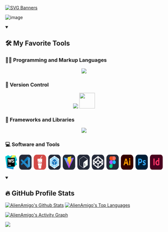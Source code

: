 [![SVG Banners](https://svg-banners.vercel.app/api?type=typeWriter&text1=Peter%20Ryzhov%20👨‍💻%20|%20I%20love%20coding!❤️💻&width=800&height=120)](https://github.com/Akshay090/svg-banners)

![image](https://www.codewars.com/users/AlienAmigo/badges/large)

<details open> 
  <summary><h2>🛠️ My Favorite Tools</h2></summary>
  <!-- Some badges are from https://github.com/Ileriayo/markdown-badges -->

<h3>👨‍💻 Programming and Markup Languages</h3>

  <p align="center">
    <a href="https://skillicons.dev">
      <img src="https://skillicons.dev/icons?i=html,css,sass,pug,js,ts,py,md,svg,regex" />
    </a>
  </p>

<h3>💾 Version Control</h3>
  <p align="center">
      <img src="https://skillicons.dev/icons?i=git,github,gitlab" />
    <img src="https://user-images.githubusercontent.com/25181517/192108375-268c35e6-ab26-44b2-88bf-e3121a4e5083.png" height="50" width="50">
  </p>

<h3>🧰 Frameworks and Libraries</h3>

  <p align="center">
    <a href="https://skillicons.dev">
      <img src="https://skillicons.dev/icons?i=nodejs,react,styledcomponents,redux,astro,tailwind,laravel,bootstrap" />
    </a>
  </p>

[//]: # (<h3>☁️ Cloud Hosting</h3>)

[//]: # ()
[//]: # (  <p align="center">)

[//]: # (    <a href="https://skillicons.dev">)

[//]: # (      <img src="https://skillicons.dev/icons?i=aws,gcp,cloudflare,firebase,heroku,vercel,netlify" />)

[//]: # (    </a>)

[//]: # (  </p>)

[//]: # (<h3>🗄️ Databases </h3>)

[//]: # ()
[//]: # (  <p align="center">)

[//]: # (    <a href="https://skillicons.dev">)

[//]: # (      <img src="https://skillicons.dev/icons?i=mysql,dynamodb,mongodb,sqlite,postgres" />)

[//]: # (    </a>)

[//]: # (  </p>)

<h3>💻 Software and Tools</h3>

<p align="center">
<img src="img/software_and_tools.svg" alt="Software and Tools" height="48" />
</p>

</details>

<details open> 
  <summary><h2>🔥 GitHub Profile Stats</h2></summary>
<!-- https://github.com/anuraghazra/github-readme-stats -->

<a href="https://github.com/anuraghazra/github-readme-stats"><img alt="AlienAmigo's Github Stats" src="https://denvercoder1-github-readme-stats.vercel.app/api/?username=AlienAmigo&show_icons=true&include_all_commits=true&count_private=true&theme=react&hide_border=true&bg_color=1F222E&title_color=F85D7F&icon_color=F8D866" height="192px"/></a>
<a href="https://github.com/anuraghazra/github-readme-stats"><img alt="AlienAmigo's Top Languages" src="https://github-readme-stats.vercel.app/api/top-langs/?username=AlienAmigo&langs_count=8&layout=compact&theme=react&hide_border=true&bg_color=1F222E&title_color=F85D7F&icon_color=F8D866&hide=Jupyter%20Notebook" height="192px"/></a>
<br/>

  <!-- https://github.com/ashutosh00710/github-readme-activity-graph -->

<a href="https://github.com/ashutosh00710/github-readme-activity-graph"><img alt="AlienAmigo's Activity Graph" src="https://github-readme-activity-graph.cyclic.app/graph/?username=AlienAmigo&bg_color=1F222E&color=F8D866&line=F85D7F&point=FFFFFF&hide_border=true" /></a>

</details>

[![](https://visitcount.itsvg.in/api?id=AlienAmigo&icon=0&color=3)](https://visitcount.itsvg.in)


[//]: # (### HELLO!👋)

<!--
**AlienAmigo/AlienAmigo** is a ✨ _special_ ✨ repository because its `README.md` (this file) appears on your GitHub profile.

Here are some ideas to get you started:

- 🔭 I’m currently working on ...
- 🌱 I’m currently learning ...
- 👯 I’m looking to collaborate on ...
- 🤔 I’m looking for help with ...
- 💬 Ask me about ...
- 📫 How to reach me: ...
- 😄 Pronouns: ...
- ⚡ Fun fact: ...
-->
